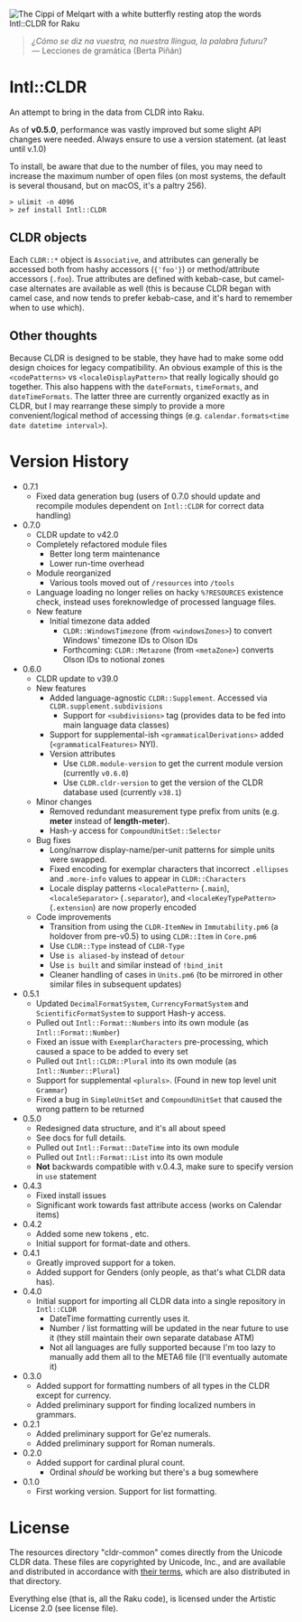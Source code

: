 ![The Cippi of Melqart with a white butterfly resting atop the words Intl::CLDR for Raku](docs/logo.png)

> *¿Cómo se diz na vuestra, na nuestra llingua, la palabra futuru?*  
— Lecciones de gramática (Berta Piñán)

# Intl::CLDR
An attempt to bring in the data from CLDR into Raku. 

As of **v0.5.0**, performance was vastly improved but some slight API changes were needed.
Always ensure to use a version statement.  (at least until v.1.0)

To install, be aware that due to the number of files, you may need to increase the maximum number of open files (on most systems, the default is several thousand, but on macOS, it's a paltry 256).

```
> ulimit -n 4096
> zef install Intl::CLDR
```

## CLDR objects

Each `CLDR::*` object is `Associative`, and attributes can generally be accessed both from 
hashy accessors (`{'foo'}`) or method/attribute accessors (`.foo`).
True attributes are defined with kebab-case, but camel-case alternates are available as well (this is because CLDR began with camel case, and now tends to prefer kebab-case, and it's hard to remember when to use which).  

## Other thoughts

Because CLDR is designed to be stable, they have had to make some odd design choices for legacy compatibility.
An obvious example of this is the `<codePatterns>` vs `<localeDisplayPattern>` that really logically should go together.
This also happens with the `dateFormats`, `timeFormats`, and `dateTimeFormats`.
The latter three are currently organized exactly as in CLDR, but I may rearrange these simply to provide a more convenient/logical method of accessing things (e.g. `calendar.formats<time date datetime interval>`).

# Version History
  * 0.7.1
    * Fixed data generation bug (users of 0.7.0 should update and recompile modules dependent on `Intl::CLDR` for correct data handling)
  * 0.7.0
    * CLDR update to v42.0
    * Completely refactored module files
      * Better long term maintenance 
      * Lower run-time overhead
    * Module reorganized 
      * Various tools moved out of `/resources` into `/tools`
    * Language loading no longer relies on hacky `%?RESOURCES` existence check, instead uses foreknowledge of processed language files.
    * New feature
      * Initial timezone data added
        * `CLDR::WindowsTimezone` (from `<windowsZones>`) to convert Windows' timezone IDs to Olson IDs
        * Forthcoming: `CLDR::Metazone` (from `<metaZone>`) converts Olson IDs to notional zones
  * 0.6.0
    * CLDR update to v39.0
    * New features
      * Added language-agnostic `CLDR::Supplement`.  Accessed via `CLDR.supplement.subdivisions`
        * Support for `<subdivisions>` tag (provides data to be fed into main language data classes)
      * Support for supplemental-ish `<grammaticalDerivations>` added (`<grammaticalFeatures>` NYI).
      * Version attributes
        * Use `CLDR.module-version` to get the current module version (currently `v0.6.0`)
        * Use `CLDR.cldr-version` to get the version of the CLDR database used (currently `v38.1`)
    * Minor changes
      * Removed redundant measurement type prefix from units (e.g. **meter** instead of **length-meter**).  
      * Hash-y access for `CompoundUnitSet::Selector`
    * Bug fixes
      * Long/narrow display-name/per-unit patterns for simple units were swapped.
      * Fixed encoding for exemplar characters that incorrect `.ellipses` and `.more-info` values to appear in `CLDR::Characters`
      * Locale display patterns `<localePattern>` (`.main`), `<localeSeparator>` (`.separator`), and `<localeKeyTypePattern>` (`.extension`) are now properly encoded
    * Code improvements
      * Transition from using the `CLDR-ItemNew` in `Immutability.pm6` (a holdover from pre-v0.5) to using `CLDR::Item` in `Core.pm6`
      * Use `CLDR::Type` instead of `CLDR-Type`
      * Use `is aliased-by` instead of `detour`
      * Use `is built` and similar instead of `!bind_init`
      * Cleaner handling of cases in `Units.pm6` (to be mirrored in other similar files in subsequent updates)
  * 0.5.1
    * Updated `DecimalFormatSystem`, `CurrencyFormatSystem` and `ScientificFormatSystem` to support Hash-y access.
    * Pulled out `Intl::Format::Numbers` into its own module (as `Intl::Format::Number`)
    * Fixed an issue with `ExemplarCharacters` pre-processing, which caused a space to be added to every set
    * Pulled out `Intl::CLDR::Plural` into its own module (as `Intl::Number::Plural`)
    * Support for supplemental `<plurals>`.  (Found in new top level unit `Grammar`)
    * Fixed a bug in `SimpleUnitSet` and `CompoundUnitSet` that caused the wrong pattern to be returned
  * 0.5.0
    * Redesigned data structure, and it's all about speed
    * See docs for full details.
    * Pulled out `Intl::Format::DateTime` into its own module
    * Pulled out `Intl::Format::List` into its own module
    * **Not** backwards compatible with v.0.4.3, make sure to specify version in `use` statement
  * 0.4.3
    * Fixed install issues
    * Significant work towards fast attribute access (works on Calendar items)
  * 0.4.2
    * Added some new tokens <local-alpha>, etc.
    * Initial support for format-date and others.
  * 0.4.1
    * Greatly improved support for a <local-number> token.
    * Added support for Genders (only people, as that's what CLDR data has).
  * 0.4.0
    * Initial support for importing all CLDR data into a single repository in `Intl::CLDR`
      * DateTime formatting currently uses it.
      * Number / list formatting will be updated in the near future to use it (they still maintain their own separate database ATM)
      * Not all languages are fully supported because I'm too lazy to manually add them all to the META6 file (I'll eventually automate it)
  * 0.3.0
    * Added support for formatting numbers of all types in the CLDR except for currency.
    * Added preliminary support for finding localized numbers in grammars.
  * 0.2.1
    * Added preliminary support for Ge'ez numerals.  
    * Added preliminary support for Roman numerals.  
  * 0.2.0
    * Added support for cardinal plural count.
      * Ordinal *should* be working but there's a bug somewhere
  * 0.1.0  
    * First working version.  Support for list formatting.  

# License

The resources directory "cldr-common" comes directly from the Unicode CLDR data.
These files are copyrighted by Unicode, Inc., and are available and distributed
in accordance with [their terms](http://www.unicode.org/copyright.html), which are
also distributed in that directory.

Everything else (that is, all the Raku code), is licensed under the Artistic License 2.0 (see license file).
